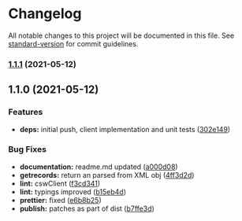 # Changelog

All notable changes to this project will be documented in this file. See [standard-version](https://github.com/conventional-changelog/standard-version) for commit guidelines.

### [1.1.1](https://github.com/MapColonies/csw-client/compare/v1.1.0...v1.1.1) (2021-05-12)

## 1.1.0 (2021-05-12)


### Features

* **deps:** initial push, client implementation and unit tests ([302e149](https://github.com/MapColonies/csw-client/commit/302e149d590c035ad4bf704f9f4021ad1b664945))


### Bug Fixes

* **documentation:** readme.md updated ([a000d08](https://github.com/MapColonies/csw-client/commit/a000d0896af8be0b8c5a77c4c9ba45e5e2b3c9de))
* **getrecords:** return an parsed from XML obj ([4ff3d2d](https://github.com/MapColonies/csw-client/commit/4ff3d2dc6adaa801b470fa34aa3cba1297326da5))
* **lint:** cswClient ([f3cd341](https://github.com/MapColonies/csw-client/commit/f3cd34124ce2a0d496ae08e6b00d31e2a626ca1e))
* **lint:** typings improved ([b15eb4d](https://github.com/MapColonies/csw-client/commit/b15eb4da24fe26ebcf9f2580f872cbb2fc8c37ec))
* **prettier:** fixed ([e6b8b25](https://github.com/MapColonies/csw-client/commit/e6b8b25bd886ec22e1cafaba34fb52e10892e70d))
* **publish:** patches as part of dist ([b7ffe3d](https://github.com/MapColonies/csw-client/commit/b7ffe3df76014f41e09383de4a171e8731995073))
